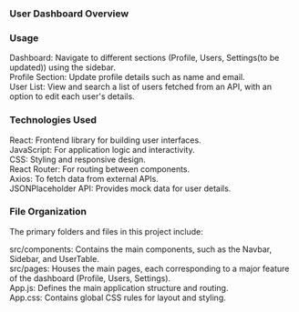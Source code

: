 ### User Dashboard Overview 
### Usage
  Dashboard: Navigate to different sections (Profile, Users, Settings(to be updated)) using the sidebar.\
  Profile Section: Update profile details such as name and email.\
  User List: View and search a list of users fetched from an API, with an option to edit each user's details.

### Technologies Used
  React: Frontend library for building user interfaces.\
  JavaScript: For application logic and interactivity.\
  CSS: Styling and responsive design.\
  React Router: For routing between components.\
  Axios: To fetch data from external APIs.\
  JSONPlaceholder API: Provides mock data for user details.

### File Organization
  The primary folders and files in this project include:

  src/components: Contains the main components, such as the Navbar, Sidebar, and UserTable.\
  src/pages: Houses the main pages, each corresponding to a major feature of the dashboard (Profile, Users, Settings).\
  App.js: Defines the main application structure and routing.\
  App.css: Contains global CSS rules for layout and styling.
